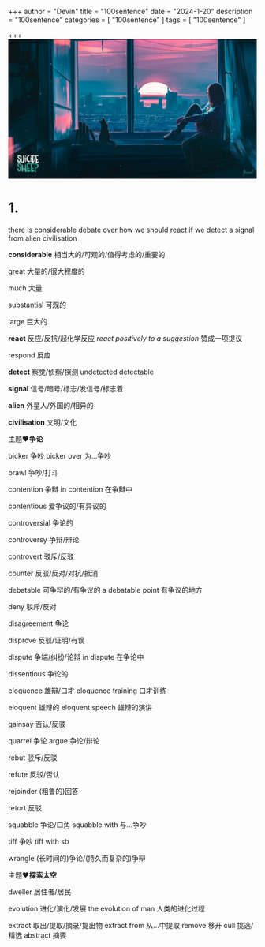 +++
author = "Devin"
title = "100sentence"
date = "2024-1-20"
description = "100sentence"
categories = [
    "100sentence"
]
tags = [
    "100sentence"
]

+++
![](1.jpg)

# 1.

there is considerable debate over how we should react if we detect a signal from alien civilisation

**considerable**	相当大的/可观的/值得考虑的/重要的

great	大量的/很大程度的

much	大量

substantial	可观的

large	巨大的

**react**	反应/反抗/起化学反应	*react positively to a suggestion*	赞成一项提议  

respond	反应

**detect**	察觉/侦察/探测	undetected	detectable

**signal**	信号/暗号/标志/发信号/标志着

**alien**	外星人/外国的/相异的

**civilisation**	文明/文化

主题❤️**争论**

bicker	争吵	bicker over 为...争吵

brawl	争吵/打斗

contention	争辩	in contention 在争辩中

contentious	爱争议的/有异议的

controversial	争论的

controversy	争辩/辩论

controvert	驳斥/反驳

counter	反驳/反对/对抗/抵消	

debatable	可争辩的/有争议的	a debatable point	有争议的地方

deny	驳斥/反对

disagreement	争论

disprove	反驳/证明/有误

dispute	争端/纠纷/论辩	in dispute	在争论中

dissentious	争论的

eloquence	雄辩/口才	eloquence training	口才训练

eloquent	雄辩的	eloquent speech	雄辩的演讲

gainsay	否认/反驳

quarrel	争论	argue	争论/辩论

rebut	驳斥/反驳

refute	反驳/否认

rejoinder	(粗鲁的)回答

retort	反驳

squabble	争论/口角	squabble with 与...争吵

tiff	争吵	tiff with sb

wrangle	(长时间的)争论/(持久而复杂的)争辩

主题❤️**探索太空**

dweller	居住者/居民

evolution	进化/演化/发展	the evolution of man	人类的进化过程

extract	取出/提取/摘录/提出物	extract from	从...中提取	remove	移开	cull	挑选/精选	abstract	摘要













